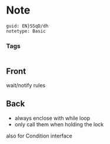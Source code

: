 # Note
```
guid: EN}SSqD/dh
notetype: Basic
```

### Tags
```
```

## Front
wait/notify rules


## Back
- always enclose with while loop
- only call them when holding the lock

also for Condition interface
